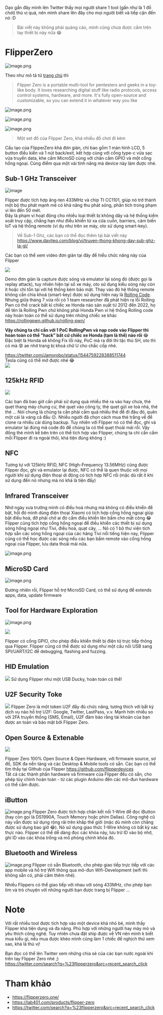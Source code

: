Dạo gần đây mình lên Twitter thấy mọi người share 1 tool (gần như là 1 đồ chơi) thú vị quá, nên mình share lên đây cho mọi người biết và tiếp cận đến nó :D 
> Bài viết này không phải quảng cáo, mình cũng chưa được cầm trên tay thiết bị này nữa :joy:
# FlipperZero
![image.png](https://images.viblo.asia/31eb9f15-fa05-4f0b-afab-81baea334728.png)

Theo như mô tả từ [trang chủ](https://flipperzero.one/) thì
> Flipper Zero is a portable multi-tool for pentesters and geeks in a toy-like body. It loves researching digital stuff like radio protocols, access control systems, hardware, and more. It's fully open-source and customizable, so you can extend it in whatever way you like

![image.png](https://images.viblo.asia/acfd2c38-34d5-4c37-8504-214703ef6b45.png)

![image.png](https://images.viblo.asia/41dc0aee-46b4-41d3-a93b-f1240d4a7ede.png)

![image.png](https://images.viblo.asia/1c5a74fc-d173-4a82-b949-6187e38089a3.png)
> Một set đồ của Flipper Zero, khá nhiều đồ chơi đi kèm

Cấu tạo của FlipperZero khá đơn giản, chỉ bao gồm 1 màn hình LCD, 5 button điều kiển và 1 nút back/exit, kết hợp cùng với cổng type-c vừa sạc vừa truyền data, khe cắm MicroSD cùng với chân cắm GPIO và một cổng hồng ngoại. Cùng điểm qua một vài tính năng mà device này làm được nhé.

## Sub-1 GHz Transceiver
![image](https://ksr-ugc.imgix.net/assets/029/889/381/4886381afc5088668457fc5823728446_original.gif?ixlib=rb-4.0.2&w=680&fit=max&v=1595283713&gif-q=50&q=92&s=01a0309a66baf96074483fd1af71bdec)

Flipper được tích hợp ăng-ten 433MHz và chip TI CC1101, giúp nó trở thành một bộ thu phát mạnh mẽ có khả năng thu phát sóng, phân tích  trong phạm vi lên đến 50 mét.  
Đây là phạm vi hoạt động cho nhiều loại thiết bị không dây và hệ thống kiểm soát truy cập, chẳng hạn như điều khiển từ xa cửa cuốn, barriers, cảm biến IoT và hệ thống remote (ví dụ như trên xe máy, oto sử dụng smart-key).

> Về Sub-1 Ghz, các bạn có thể đọc thêm tại bài viết này https://www.daviteq.com/blog/vi/truyen-thong-khong-day-sub-ghz-la-gi/

Các bạn có thể xem video đơn giản tại đây để hiểu chức năng này của Flipper

![](https://thumbs.gfycat.com/FaroffHandyDanishswedishfarmdog-size_restricted.gif)

Demo đơn giản là capture được sóng và emulator lại sóng đó (được gọi là replay attack), tuy nhiên hiện tại số xe máy, oto sử dụng kiểu sóng này còn ít hoặc chỉ tồn tại với hệ thống kém bảo mật. Thay vào đó hệ thống remote không cần chìa khoá (smart-key) được sử dụng hiện nay là [Rolling Code](https://en.wikipedia.org/wiki/Rolling_code). Nhưng giữa tháng 7 vừa rồi có 1 team researcher đã phát hiện ra lỗi Rolling Pwn có thể crack bất kì chiếc xe Honda nào sản xuất từ 2012 đến 2022, họ để tên là Rolling Pwn chứ không phải Honda Pwn vì hệ thống Rolling code này hoàn toàn có thể sử dụng trên những chiếc xe khác
https://rollingpwn.github.io/rolling-pwn/

**Vậy chúng ta chỉ cần với 1 PoC RollingPwn và nạp code vào Flipper thì hoàn toàn có thể "hack" bất cứ chiếc xe Honda (tạm là thế) nào rồi** :joy:   
Đặc biệt là Honda sẽ không Fix lỗi này, PoC mà ra đời thì tặc thủ SH, oto thì có mà :cold_sweat: ae nhớ trang bị khoá chữ U cho chắc cốp nhé.

https://twitter.com/Jamorobo/status/1544759228388511744  
Tesla cũng có thể mở được nhé :joy:   
![](https://thumbs.gfycat.com/SilentTidyIcelandichorse-size_restricted.gif)

## 125kHz RFID
![](https://ksr-ugc.imgix.net/assets/029/916/453/2a3b9cc138b99f1248a14431a0a96939_original.gif?ixlib=rb-4.0.2&w=680&fit=max&v=1595462115&gif-q=50&q=92&s=5a9928cfaa7a23f220c851e66d67e25d)

Các bạn đã bao giờ cần phải sử dụng quá nhiều thẻ ra vào hay chưa, thẻ quẹt thang máy chung cư, thẻ quẹt vào công ty, thẻ quẹt gửi xe toà nhà, thẻ thẻ ... Nói chung là chúng ta cần phải cầm quá nhiều thẻ để đi đâu đó, quên một cái là váng cả đầu :confused:. Nhiều người đã chọn cách mua thẻ trắng về để clone ra nhiều cái dùng backup. Tuy nhiên với Flipper nó có thể đọc, ghi và emulator lại đúng mã code đó để chúng ta có thể quẹt thoải mái rồi. Vậy đống thẻ mình kể bên trên có thể tích hợp vào Flipper, chúng ta chỉ cần cầm mỗi Flipper đi ra ngoài thôi, khá tiện đúng không :) 

## NFC
Tương tự với 125kHz RFID, NFC (High-Frequency 13.56MHz) cũng được Flipper đọc, ghi và emulator lại được, NFC có thể là quen thuộc với mọi người khi sử dụng điện thoại di động có tích hợp NFC rồi (mặc dù rất ít khi sử dụng đến nó nhưng mà nó khá là tiện đấy)

## Infrared Transceiver
Nhớ ngày xưa trường mình có điều hoà nhưng mà không có điều khiển để bật, hồi đó mình dùng điện thoại Xiaomi có tích hợp cổng hồng ngoại giúp bật điều hoà, đỡ phải chờ ai đó cầm điều khiển lên bấm cho mất công :joy:   
Flipper cũng tích hợp cổng hồng ngoại để điều khiển các thiết bị sử dụng sóng hồng ngoại như Tivi, điều hoà, quạt cây, ... Nó có 1 bộ thư viện tích hợp sẵn các sóng hồng ngoại của các hãng Tivi nổi tiếng hiện nay, Flipper cũng có thể học được các sóng nếu các bạn bấm remote vào cổng hồng ngoại của Flipper, lưu data thoải mái nữa. 

![image.png](https://images.viblo.asia/c4fb4a1b-b446-4bdd-86ab-8a02384c6331.png)

## MicroSD Card
![image.png](https://images.viblo.asia/0174abdc-0512-4363-b425-6ca21b205357.png)

Đương nhiên rồi, Flipper hỗ trợ MicroSD Card, có thể sử dụng để extends apps, data, update firmware 
## Tool for Hardware Exploration
![image.png](https://images.viblo.asia/a1b29758-2385-4faf-a997-f8287e71e51e.png)

![](https://ksr-ugc.imgix.net/assets/029/929/106/b2eef55ac75e993903b1ed320b2136e2_original.gif?ixlib=rb-4.0.2&w=680&fit=max&v=1595548335&gif-q=50&q=92&s=a32cae7db5ceee938d731863370016c9)

Flipper có cổng GPIO, cho phép điều khiển thiết bị điện tử trực tiếp thông qua Flipper. Flipper cũng có thể được sử dụng như một cầu nối USB sang SPI/UART/I2C để debugging, flashing and fuzzing.

## HID Emulation
![](https://ksr-ugc.imgix.net/assets/029/933/722/4fcee437bca2db39f2a612e57c26a522_original.gif?ixlib=rb-4.0.2&w=680&fit=max&v=1595589850&gif-q=50&q=92&s=cbf5d81909c533075b8dc4ec6ce905ae)
Sử dụng Flipper như một USB Ducky, hoàn toàn có thể!
## U2F Security Toke
![](https://ksr-ugc.imgix.net/assets/029/929/020/f2e884b15cf2c12b5146a110475af902_original.gif?ixlib=rb-4.0.2&w=680&fit=max&v=1595547746&gif-q=50&q=92&s=79f6139d59eec82079b422b88babd223)
Flipper Zero là một token U2F đầy đủ chức năng, tương thích với bất kỳ dịch vụ nào hỗ trợ U2F: Google, Twitter, LastPass, v.v.
Mạnh hơn nhiều so với 2FA truyền thống (SMS, Email), U2F đảm bảo rằng tài khoản của bạn được an toàn và bảo mật bởi Flipper Zero.
## Open Source & Extenable
![](https://ksr-ugc.imgix.net/assets/029/929/320/cd70129b434e09fa31674b0b8e820535_original.gif?ixlib=rb-4.0.2&w=680&fit=max&v=1595550105&gif-q=50&q=92&s=dbb919e35fec1e3e00ead42ae9c48488)

Flipper Zero 100% Open Source & Open Hardware, với firmware source, sơ đồ, SDK đa nền tảng và các Desktop & Mobile tools có sẵn. Các bạn có thể tìm thấy tại Github của Flipper https://github.com/flipperdevices  
Tất cả các thành phần hardware và firmware của Flipper đều có sẵn, cho phép tùy chỉnh hoàn toàn - từ các plugin Arduino đến các mô-đun hardware có thể cắm được.

## iButton
![image.png](https://images.viblo.asia/f7cd07da-d10d-423f-a572-12daac4ae497.png)
Flipper Zero được tích hợp chân kết nối 1-Wire để đọc iButton (hay còn gọi là DS1990A, Touch Memory hoặc phím Dallas). Công nghệ cũ này vẫn được sử dụng rộng rãi trên khắp thế giới (mặc dù mình còn chẳng được sử dụng bao giờ :joy:). Nó sử dụng giao thức 1-Wire không có bất kỳ xác thực nào. Flipper có thể dễ dàng đọc các khóa này, lưu trữ ID vào bộ nhớ, ghi ID vào các khóa trống và mô phỏng chính khóa đó.

## Bluetooth and Wireless
![image.png](https://images.viblo.asia/f764c52c-c586-422d-a813-cbd4f8a9d12b.png)
Flipper có sẵn Bluetooth, cho phép giao tiếp trực tiếp với các app mobile và hỗ trợ Wifi thông qua mô-đun Wifi-Development (wifi thì không sẵn có, phải cắm thêm nhé).

Nhiều Flippers có thể giao tiếp với nhau với sóng 433MHz, cho phép bạn tìm và trò chuyện với những người bạn được trang bị Flipper ...

# Note
Với rất nhiều tool được tích hợp vào một device khá nhỏ bé, mình thấy Flipper khá tiện dụng và đa năng. Phù hợp với những người hay mày mò và yêu thích công nghệ. Tuy nhiên chưa đặt ship được về VN nên mình k biết mua kiểu gì, nếu mua được khéo mình cũng làm 1 chiếc để nghịch thử xem sao, khá là thú vị!

Bạn đọc có thể lên Twitter xem những chia sẻ của các bạn nước ngoài khi trên tay Flipper Zero nhé ;)  
https://twitter.com/search?q=%23flipperzero&src=recent_search_click
# Tham khảo
- https://flipperzero.one/
- https://lab401.com/products/flipper-zero
- https://twitter.com/search?q=%23flipperzero&src=recent_search_click